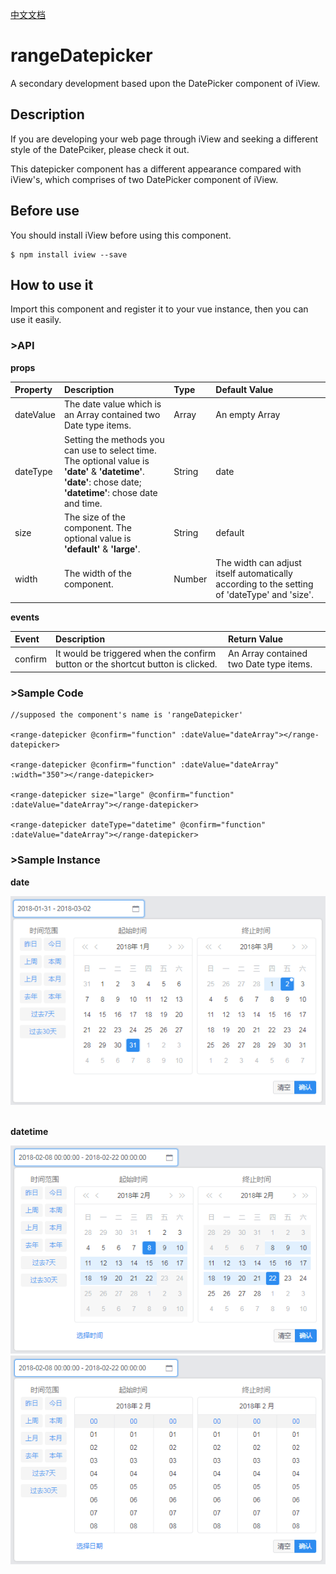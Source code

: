 [中文文档](https://github.com/trevorHsu/rangeDatepicker/blob/master/README_CH.md)

# rangeDatepicker
A secondary development based upon the DatePicker component of iView.


## Description
If you are developing your web page through iView and seeking a different style of the DatePciker, please check it out.

This datepicker component has a different appearance compared with iView's, which comprises of two DatePicker component of iView. 

## Before use
You should install iView before using this component.
```
$ npm install iview --save
```

## How to use it
Import this component and register it to your vue instance, then you can use it easily.

### >API

**props**

|**Property**|**Description**|**Type**|**Default Value**|
|:-|:-|:-|:-|
|dateValue|The date value which is an Array contained two Date type items.|Array|An empty Array|
|dateType|Setting the methods you can use to select time. The optional value is **'date'** & **'datetime'**. <br/>**'date'**: chose date;<br/>**'datetime'**: chose date and time.|String|date|
|size|The size of the component. The optional value is **'default'** & **'large'**.|String|default|
|width|The width of the component.|Number|The width can adjust itself automatically according to the setting of 'dateType' and 'size'.|


**events**

|**Event**|**Description**|**Return Value**|
|:-|:-|:-|
|confirm|It would be triggered when the confirm button or the shortcut button is clicked.|An Array contained two Date type items.|


### >Sample Code

```
//supposed the component's name is 'rangeDatepicker'

<range-datepicker @confirm="function" :dateValue="dateArray"></range-datepicker>

<range-datepicker @confirm="function" :dateValue="dateArray" :width="350"></range-datepicker>

<range-datepicker size="large" @confirm="function" :dateValue="dateArray"></range-datepicker>

<range-datepicker dateType="datetime" @confirm="function" :dateValue="dateArray"></range-datepicker>
```

### >Sample Instance
**date**

![image][date-pic]
<br/>
<br/>

**datetime**

![image][datetime-pic-1]
![image][datetime-pic-2]



[date-pic]: https://raw.githubusercontent.com/trevorHsu/rangeDatepicker/master/sample%20instance%20picture/d1.png

[datetime-pic-1]: https://raw.githubusercontent.com/trevorHsu/rangeDatepicker/master/sample%20instance%20picture/d2.png

[datetime-pic-2]: https://raw.githubusercontent.com/trevorHsu/rangeDatepicker/master/sample%20instance%20picture/d3.png
